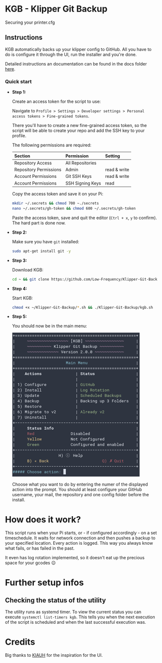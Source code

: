 # KGB - Klipper Git Backup

Securing your printer.cfg

## Instructions

KGB automatically backs up your klipper config to GitHub. All you have to do is configure it through the UI, run the installer and you're done.

Detailed instructions an documentation can be found in the docs folder [here](docs/SETUP.md).

### Quick start

* **Step 1:**

  Create an access token for the script to use:

  Navigate to `Profile > Settings > Developer settings > Personal access tokens > Fine-grained tokens`.

  There you'll have to create a new fine-grained access token, so the script will be able to create your repo and add the SSH key to your profile.

  The following permissions are required:
  
  | Section                | Permission       | Setting      |
  |------------------------|------------------|--------------|
  | Repository Access      | All Repositories |              |
  | Repository Permissions | Admin            | read & write |
  | Account Permissions    | Git SSH Keys     | read & write |
  | Account Permissions    | SSH Signing Keys | read         |

  Copy the access token and save it on your Pi:
  ```bash
  mkdir ~/.secrets && chmod 700 ~./secrets
  nano ~/.secrets/gh-token && chmod 600 ~/.secrets/gh-token
  ```

  Paste the access token, save and quit the editor (`Ctrl + x`, `y` to confirm). The hard part is done now.

* **Step 2:**

  Make sure you have `git` installed:
  ```bash
  sudo apt-get install git -y
  ```

* **Step 3:**

  Download KGB:
  ```bash
  cd ~ && git clone https://github.com/Low-Frequency/Klipper-Git-Backup.git
  ```

* **Step 4:**

  Start KGB:
  ```bash
  chmod +x ~/Klipper-Git-Backup/*.sh && ./Klipper-Git-Backup/kgb.sh
  ```

* **Step 5:**

  You should now be in the main menu:

  ![Main menu](/docs/images/readme/main_menu.png)

  Choose what you want to do by entering the numer of the displayed action into the prompt. You should at least configure your GitHub username, your mail, the repository and one config folder before the install.

# How does it work?

This script runs when your Pi starts, or - if configured accordingly - on a set timeschedule. It waits for network connection and then pushes a backup to your specified location. Every action is logged. This way you always know what fails, or has failed in the past.

It even has log rotation implemented, so it doesn't eat up the precious space for your gcodes :wink:

# Further setup infos

## Checking the status of the utility

The utility runs as systemd timer. To view the current status you can execute `systemctl list-timers kgb`. This tells you when the next execution of the script is scheduled and when the last successful execution was.

# Credits

Big thanks to [KIAUH](https://github.com/th33xitus/kiauh) for the inspiration for the UI.
